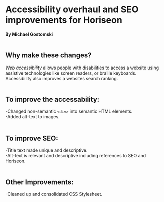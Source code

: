 
# Accessibility overhaul and SEO improvements for Horiseon</br>

#### By Michael Gostomski</br></br>

## Why make these changes?</br>

*Web accessibility* allows people with disabilities to access a website using assistive technologies like screen readers, or braille keyboards. Accessibility also improves a websites search ranking.</br></br>

## To improve the accessability:</br>

-Changed non-semantic `<div>` into semantic HTML elements.</br>
-Added alt-text to images.</br>
</br>

## To improve SEO:</br>

-Title text made unique and descriptive.</br>
-Alt-text is relevant and descriptive including references to SEO and Horiseon.</br></br>
## Other Improvements:</br>
-Cleaned up and consolidated CSS Stylesheet.







